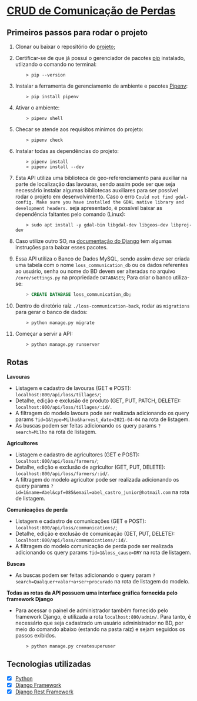 # [CRUD de Comunicação de Perdas](https://github.com/oxyps/loss-communication-back)

## Primeiros passos para rodar o projeto
1. Clonar ou baixar o repositório do [projeto](https://github.com/oxyps/loss-communication-back);

1. Certificar-se de que já possui o gerenciador de pacotes [pip](https://pip.pypa.io/en/stable/installing/) instalado, utlizando o comando no terminal:
	``` shell
		> pip --version
	```

1. Instalar a ferramenta de gerenciamento de ambiente e pacotes [Pipenv](https://pypi.org/project/pipenv/):
	``` shell
		> pip install pipenv
	```

1. Ativar o ambiente:
	``` shell
		> pipenv shell
	```

1. Checar se atende aos requisitos mínimos do projeto:
	``` shell
		> pipenv check
	```

1. Instalar todas as dependências do projeto:
	``` shell
		> pipenv install
		> pipenv install --dev
	```

1. Esta API utiliza uma biblioteca de geo-referenciamento para auxiliar na parte de localização das lavouras, sendo assim pode ser que seja necessário instalar algumas bibliotecas auxiliares para ser possível rodar o projeto em desenvolvimento.
Caso o erro `Could not find gdal-config. Make sure you have installed the GDAL native library and development headers.` seja apresentado, é possível baixar as dependência faltantes pelo comando (Linux):
	``` shell
		> sudo apt install -y gdal-bin libgdal-dev libgeos-dev libproj-dev
	```

1. Caso utilize outro SO, na [documentação do Django](https://docs.djangoproject.com/en/3.1/ref/contrib/gis/install/) tem algumas instruções para baixar esses pacotes.

1. Essa API utiliza o Banco de Dados MySQL, sendo assim deve ser criada uma tabela com o nome `loss_communication_db` ou os dados referentes ao usuário, senha ou nome do BD devem ser alteradas no arquivo `/core/settings.py` na propriedade `DATABASES`; Para criar o banco utiliza-se:
	``` sql
		> CREATE DATABASE loss_communication_db;
	```

1. Dentro do diretório raíz `./loss-communication-back`, rodar as `migrations` para gerar o banco de dados:
	``` shell
		> python manage.py migrate
	```

1. Começar a servir a API:
	``` shell
		> python manage.py runserver
	```

<!-- 1. Rodar o [frontend](https://github.com/Oxyps/product-frontend).

1. Assegurar-se de inserir a porta da API no frontend `./src/services/api`. -->

## Rotas

**Lavouras**
* Listagem e cadastro de lavouras (GET e POST): `localhost:800/api/loss/tillages/`;
* Detalhe, edição e exclusão de produto (GET, PUT, PATCH, DELETE): `localhost:800/api/loss/tillages/:id/`.
* A filtragem do modelo lavoura pode ser realizada adicionando os query params `?id=1&type=Milho&harvest_date=2021-04-04` na rota de listagem.
* As buscas podem ser feitas adicionando os query params `?search=Milho` na rota de listagem.

**Agricultores**
* Listagem e cadastro de agricultores (GET e POST): `localhost:800/api/loss/farmers/`;
* Detalhe, edição e exclusão de agricultor (GET, PUT, DELETE): `localhost:800/api/loss/farmers/:id/`.
* A filtragem do modelo agricultor pode ser realizada adicionando os query params `?id=1&name=Abel&cpf=085&email=abel_castro_junior@hotmail.com` na rota de listagem.

**Comunicações de perda**
* Listagem e cadastro de comunicações (GET e POST): `localhost:800/api/loss/communications/`;
* Detalhe, edição e exclusão de comunicação (GET, PUT, DELETE): `localhost:800/api/loss/communications/:id/`.
* A filtragem do modelo comunicação de perda pode ser realizada adicionando os query params `?id=1&loss_cause=DRY` na rota de listagem.

**Buscas**
* As buscas podem ser feitas adicionando o query param `?search=Qualquer+valor+a+ser+procurado` na rota de listagem do modelo.

**Todas as rotas da API possuem uma interface gráfica fornecida pelo framework Django**
* Para acessar o painel de administrador também fornecido pelo framework Django, é utilizada a rota `localhost:800/admin/`. Para tanto, é necessário que seja cadastrado um usuário administrador no BD, por meio do comando abaixo (estando na pasta raíz) e sejam seguidos os passos exibidos.
	``` shell
		> python manage.py createsuperuser
	```

## Tecnologias utilizadas
- [x] [Python](https://docs.python.org/3/)
- [x] [Django Framework](https://docs.djangoproject.com/en/3.1/)
- [x] [Django Rest Framework](https://www.django-rest-framework.org)
